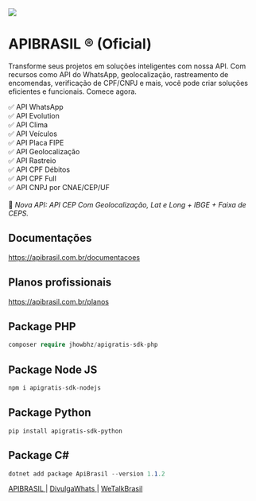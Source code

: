 <img src="https://github.com/APIBrasil/.github/assets/31408451/20e20d07-fece-4206-82cb-43b8f2fbfa50" />

# APIBRASIL ® (Oficial)

Transforme seus projetos em soluções inteligentes com nossa API. Com recursos como  API do WhatsApp, geolocalização, rastreamento de encomendas, verificação de CPF/CNPJ e mais, você pode criar soluções eficientes e funcionais. Comece agora.
 
✅ API WhatsApp <br />
✅ API Evolution <br />
✅ API Clima <br />
✅ API Veículos <br />
✅ API Placa FIPE <br />
✅ API Geolocalização<br />
✅ API Rastreio<br />
✅ API CPF Débitos<br />
✅ API CPF Full<br />
✅ API CNPJ por CNAE/CEP/UF<br />
<br />
🎉 *Nova API: API CEP Com Geolocalização, Lat e Long + IBGE + Faixa de CEPS.*

## Documentações
https://apibrasil.com.br/documentacoes

## Planos profissionais
https://apibrasil.com.br/planos

## Package PHP
```php
composer require jhowbhz/apigratis-sdk-php
```

## Package Node JS
```js
npm i apigratis-sdk-nodejs
```

## Package Python
```pyhon
pip install apigratis-sdk-python
```

## Package C# 
```c#
dotnet add package ApiBrasil --version 1.1.2
```

<a href="https://apibrasil.com.br"> APIBRASIL </a> | <a href="https://whitelabel.divulgawhats.com.br"> DivulgaWhats </a> | <a href="https://wetalkbrasil.com"> WeTalkBrasil </a> 
 
